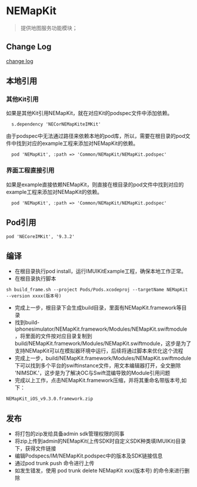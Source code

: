 # NEMapKit

> 提供地图服务功能模块；

## Change Log

[change log](CHANGELOG.md)

## 本地引用

### 其他Kit引用
如果是其他Kit引用NEMapKit，就在对应Kit的podspec文件中添加依赖。

```
  s.dependency 'NECorNEMapKiteIMKit'
```

由于podspec中无法通过路径来依赖本地的pod库，所以，需要在根目录的pod文件中找到对应的example工程来添加对NEMapKit的依赖。

```
  pod 'NEMapKit', :path => 'Common/NEMapKit/NEMapKit.podspec'
```
### 界面工程直接引用
如果是example直接依赖NEMapKit，则直接在根目录的pod文件中找到对应的example工程来添加对NEMapKit的依赖。

```
  pod 'NEMapKit', :path => 'Common/NEMapKit/NEMapKit.podspec'
```

## Pod引用
```
pod 'NECoreIMKit', '9.3.2'
```
## 编译
- 在根目录执行pod install，运行IMUIKitExample工程，确保本地工作正常。
- 在根目录执行脚本

```
sh build_frame.sh --project Pods/Pods.xcodeproj --targetName NEMapKit --version xxxx(版本号)
```
- 完成上一步，根目录下会生成build目录，里面有NEMapKit.framework等目录
- 找到build-iphonesimulator/NEMapKit.framework/Modules/NEMapKit.swiftmodule，将里面的文件按对应目录复制到build/NEMapKit.framework/Modules/NEMapKit.swiftmodule，这步是为了支持NEMapKit可以在模拟器环境中运行，后续将通过脚本来优化这个流程
- 完成上一步，build/NEMapKit.framework/Modules/NEMapKit.swiftmodule下可以找到多个平台的swiftinstance文件，用文本编辑器打开，全文删除 'NIMSDK.'，这步是为了解决OC与Swift混编导致的Module引用问题
- 完成以上工作，点击NEMapKit.framework压缩，并将其重命名带版本号,如下：

```
NEMapKit_iOS_v9.3.0.framework.zip
```
## 发布
- 将打包的zip发给具备admin sdk管理权限的同事
- 将zip上传到admin的NEMapKit(上传SDK时自定义SDK种类填IMUIKit)目录下，获得文件链接
- 编辑Podspecs/IM/NEMapKit.podspec中的版本及SDK链接信息
- 通过pod trunk push 命令进行上传
- 如发生错发，使用 pod trunk delete NEMapKit xxx(版本号) 的命令来进行删除

